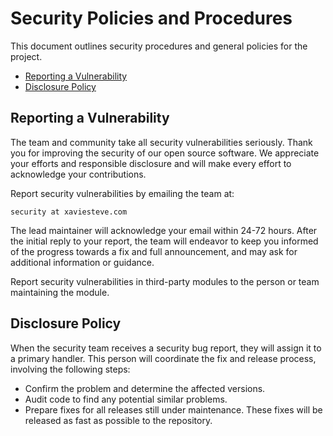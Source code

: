 # Security Policies and Procedures

This document outlines security procedures and general policies for the 
project.

  * [Reporting a Vulnerability](#reporting-a-vulnerability)
  * [Disclosure Policy](#disclosure-policy)

## Reporting a Vulnerability 

The team and community take all security vulnerabilities seriously. Thank 
you for improving the security of our open source software. We appreciate 
your efforts and responsible disclosure and will make every effort to 
acknowledge your contributions.

Report security vulnerabilities by emailing the team at:
    
    security at xaviesteve.com

The lead maintainer will acknowledge your email within 24-72 hours. 
After the initial reply to your report, the team will endeavor to keep 
you informed of the progress towards a fix and full announcement, 
and may ask for additional information or guidance.

Report security vulnerabilities in third-party modules to the person or 
team maintaining the module.

## Disclosure Policy

When the security team receives a security bug report, they will assign it
to a primary handler. This person will coordinate the fix and release
process, involving the following steps:

  * Confirm the problem and determine the affected versions.
  * Audit code to find any potential similar problems.
  * Prepare fixes for all releases still under maintenance. These fixes
    will be released as fast as possible to the repository.
